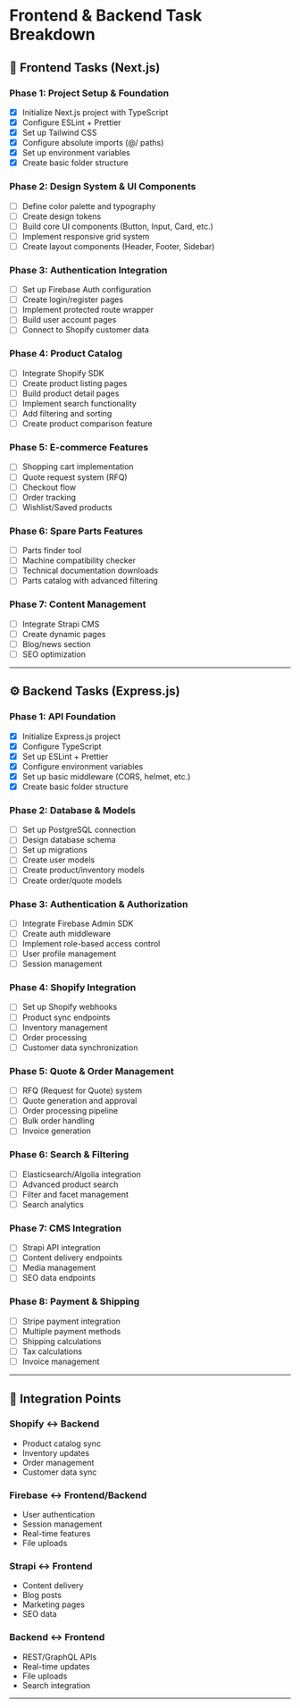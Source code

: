 # Frontend & Backend Task Breakdown

## 🎨 Frontend Tasks (Next.js)

### Phase 1: Project Setup & Foundation
- [x] Initialize Next.js project with TypeScript
- [x] Configure ESLint + Prettier
- [x] Set up Tailwind CSS
- [x] Configure absolute imports (@/ paths)
- [x] Set up environment variables
- [x] Create basic folder structure

### Phase 2: Design System & UI Components
- [ ] Define color palette and typography
- [ ] Create design tokens
- [ ] Build core UI components (Button, Input, Card, etc.)
- [ ] Implement responsive grid system
- [ ] Create layout components (Header, Footer, Sidebar)

### Phase 3: Authentication Integration
- [ ] Set up Firebase Auth configuration
- [ ] Create login/register pages
- [ ] Implement protected route wrapper
- [ ] Build user account pages
- [ ] Connect to Shopify customer data

### Phase 4: Product Catalog
- [ ] Integrate Shopify SDK
- [ ] Create product listing pages
- [ ] Build product detail pages
- [ ] Implement search functionality
- [ ] Add filtering and sorting
- [ ] Create product comparison feature

### Phase 5: E-commerce Features
- [ ] Shopping cart implementation
- [ ] Quote request system (RFQ)
- [ ] Checkout flow
- [ ] Order tracking
- [ ] Wishlist/Saved products

### Phase 6: Spare Parts Features
- [ ] Parts finder tool
- [ ] Machine compatibility checker
- [ ] Technical documentation downloads
- [ ] Parts catalog with advanced filtering

### Phase 7: Content Management
- [ ] Integrate Strapi CMS
- [ ] Create dynamic pages
- [ ] Blog/news section
- [ ] SEO optimization

---

## ⚙️ Backend Tasks (Express.js)

### Phase 1: API Foundation
- [x] Initialize Express.js project
- [x] Configure TypeScript
- [x] Set up ESLint + Prettier
- [x] Configure environment variables
- [x] Set up basic middleware (CORS, helmet, etc.)
- [x] Create basic folder structure

### Phase 2: Database & Models
- [ ] Set up PostgreSQL connection
- [ ] Design database schema
- [ ] Set up migrations
- [ ] Create user models
- [ ] Create product/inventory models
- [ ] Create order/quote models

### Phase 3: Authentication & Authorization
- [ ] Integrate Firebase Admin SDK
- [ ] Create auth middleware
- [ ] Implement role-based access control
- [ ] User profile management
- [ ] Session management

### Phase 4: Shopify Integration
- [ ] Set up Shopify webhooks
- [ ] Product sync endpoints
- [ ] Inventory management
- [ ] Order processing
- [ ] Customer data synchronization

### Phase 5: Quote & Order Management
- [ ] RFQ (Request for Quote) system
- [ ] Quote generation and approval
- [ ] Order processing pipeline
- [ ] Bulk order handling
- [ ] Invoice generation

### Phase 6: Search & Filtering
- [ ] Elasticsearch/Algolia integration
- [ ] Advanced product search
- [ ] Filter and facet management
- [ ] Search analytics

### Phase 7: CMS Integration
- [ ] Strapi API integration
- [ ] Content delivery endpoints
- [ ] Media management
- [ ] SEO data endpoints

### Phase 8: Payment & Shipping
- [ ] Stripe payment integration
- [ ] Multiple payment methods
- [ ] Shipping calculations
- [ ] Tax calculations
- [ ] Invoice management

---

## 🔗 Integration Points

### Shopify ↔ Backend
- Product catalog sync
- Inventory updates
- Order management
- Customer data sync

### Firebase ↔ Frontend/Backend
- User authentication
- Session management
- Real-time features
- File uploads

### Strapi ↔ Frontend
- Content delivery
- Blog posts
- Marketing pages
- SEO data

### Backend ↔ Frontend
- REST/GraphQL APIs
- Real-time updates
- File uploads
- Search integration

---